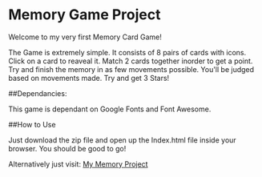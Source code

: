 # Memory Game Project

Welcome to my very first Memory Card Game!

The Game is extremely simple. It consists of 8 pairs of cards with icons. Click on a card to reaveal it. Match 2 cards together inorder to get a point. Try and finish the memory in as few movements possible. You'll be judged based on movements made. Try and get 3 Stars!

##Dependancies:

This game is dependant on Google Fonts and Font Awesome.

##How to Use

Just download the zip file and open up the Index.html file inside your browser. You should be good to go!

Alternatively just visit: [My Memory Project](https://arisproto.github.io/Memory-Game/)
